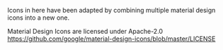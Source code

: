 Icons in here have been adapted by combining multiple material design icons into a new one.

Material Design Icons are licensed under Apache-2.0
https://github.com/google/material-design-icons/blob/master/LICENSE
